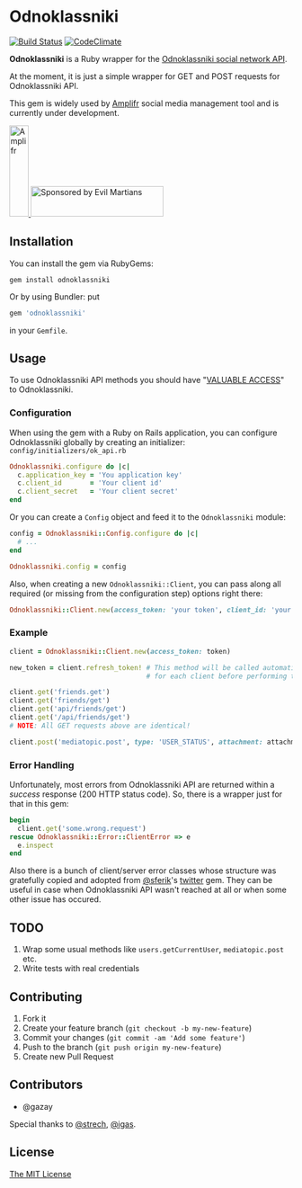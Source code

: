 # Odnoklassniki
[![Build Status](https://travis-ci.org/gazay/odnoklassniki.svg)](http://travis-ci.org/gazay/odnoklassniki) [![CodeClimate](https://d3s6mut3hikguw.cloudfront.net/github/gazay/odnoklassniki/badges/gpa.svg)](https://codeclimate.com/github/gazay/odnoklassniki)

**Odnoklassniki** is a Ruby wrapper for the [Odnoklassniki social network API](http://apiok.ru/).

At the moment, it is just a simple wrapper for GET and POST requests for Odnoklassniki API.

This gem is widely used by [Amplifr](https://amplifr.com/?utm_source=odnoklassniki-gem) social media management tool and is currently under development.

<a href="https://amplifr.com/?utm_source=odnoklassniki-gem">
<img src="https://amplifr.com/logo.png" alt="Amplifr" width="34" height="162">
</a>

<a href="https://evilmartians.com/?utm_source=odnoklassniki-gem">
<img src="https://evilmartians.com/badges/sponsored-by-evil-martians.svg" alt="Sponsored by Evil Martians" width="236" height="54">
</a>

## Installation

You can install the gem via RubyGems:

```
gem install odnoklassniki
```

Or by using Bundler: put

```ruby
gem 'odnoklassniki'
```

in your `Gemfile`.

## Usage

To use Odnoklassniki API methods you should have "[VALUABLE ACCESS](http://apiok.ru/wiki/display/api/Authorization+OAuth+2.0)" to Odnoklassniki.

### Configuration

When using the gem with a Ruby on Rails application, you can configure Odnoklassniki globally by creating an initializer: `config/initializers/ok_api.rb`

```ruby
Odnoklassniki.configure do |c|
  c.application_key = 'You application key'
  c.client_id       = 'Your client id'
  c.client_secret   = 'Your client secret'
end
```

Or you can create a `Config` object and feed it to the `Odnoklassniki` module:

```ruby
config = Odnoklassniki::Config.configure do |c|
  # ...
end

Odnoklassniki.config = config
```

Also, when creating a new `Odnoklassniki::Client`, you can pass along all required (or missing from the configuration step) options right there:

```ruby
Odnoklassniki::Client.new(access_token: 'your token', client_id: 'your client id')
```

### Example

```ruby
client = Odnoklassniki::Client.new(access_token: token)

new_token = client.refresh_token! # This method will be called automatically just once
                                  # for each client before performing the request

client.get('friends.get')
client.get('friends/get')
client.get('api/friends/get')
client.get('/api/friends/get')
# NOTE: All GET requests above are identical!

client.post('mediatopic.post', type: 'USER_STATUS', attachment: attachment)
```

### Error Handling

Unfortunately, most errors from Odnoklassniki API are returned within a _success_ response (200 HTTP status code).
So, there is a wrapper just for that in this gem:

```ruby
begin
  client.get('some.wrong.request')
rescue Odnoklassniki::Error::ClientError => e
  e.inspect
end
```

Also there is a bunch of client/server error classes whose structure was gratefully copied and adopted from
[@sferik](https://github.com/sferik)'s [twitter](https://github.com/sferik/twitter) gem.
They can be useful in case when Odnoklassniki API wasn't reached at all or when some other issue has occured.

## TODO

1. Wrap some usual methods like `users.getCurrentUser`, `mediatopic.post` etc.
2. Write tests with real credentials

## Contributing

1. Fork it
2. Create your feature branch (`git checkout -b my-new-feature`)
3. Commit your changes (`git commit -am 'Add some feature'`)
4. Push to the branch (`git push origin my-new-feature`)
5. Create new Pull Request

## Contributors

* @gazay

Special thanks to [@strech](https://github.com/strech), [@igas](https://github.com/igas).

## License

[The MIT License](https://github.com/gazay/odnoklassniki/blob/master/LICENSE)
